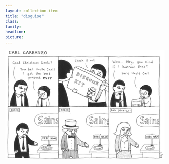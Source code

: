 ```yaml
---
layout: collection-item
title: "disguise"
class:	
family:
headline:
picture:
---
```


![disguise](/assets/img/garbanzo/2009/disguise-1200w.jpg)
